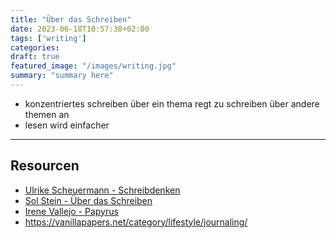 ```yaml
---
title: "Über das Schreiben"
date: 2023-06-18T10:57:38+02:00
tags: ['writing']
categories:
draft: true
featured_image: "/images/writing.jpg"
summary: "summary here"
---
```


- konzentriertes schreiben über ein thema regt zu schreiben über andere themen an
- lesen wird einfacher

---

## Resourcen
- [Ulrike Scheuermann - Schreibdenken](#)
- [Sol Stein - Über das Schreiben](#)
- [Irene Vallejo - Papyrus](#)
- https://vanillapapers.net/category/lifestyle/journaling/
